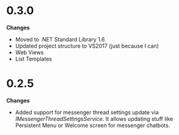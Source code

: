 # 0.3.0
**Changes**
* Moved to .NET Standard Library 1.6
* Updated project structure to VS2017 (just because I can)
* Web Views
* List Templates

# 0.2.5

**Changes**

* Added support for messenger thread settings update via *IMessengerThreadSettingsService*. It allows updating stuff like Persistent Menu or Welcome screen for messenger chatbots.